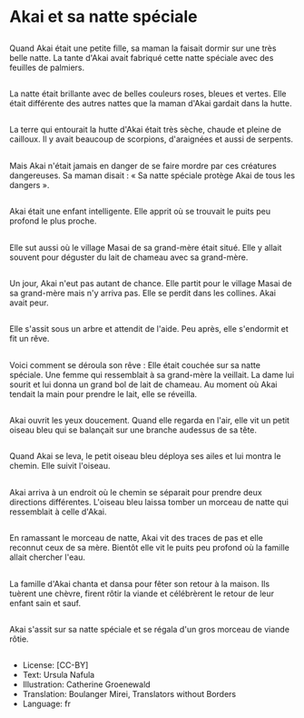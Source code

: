 # Akai et sa natte spéciale

##
Quand Akai était une petite fille,
sa maman la faisait dormir sur
une très belle natte.
La tante d'Akai avait fabriqué
cette natte spéciale avec des
feuilles de palmiers.

##
La natte était brillante avec de
belles couleurs roses, bleues et
vertes.
Elle était différente des autres
nattes que la maman d'Akai
gardait dans la hutte.

##
La terre qui entourait la hutte
d'Akai était très sèche, chaude
et pleine de cailloux.
Il y avait beaucoup de
scorpions, d'araignées et aussi
de serpents.

##
Mais Akai n'était jamais en
danger de se faire mordre par
ces créatures dangereuses.
Sa maman disait : « Sa natte
spéciale protège Akai de tous
les dangers ».

##
Akai était une enfant
intelligente.
Elle apprit où se trouvait le
puits peu profond le plus
proche.

##
Elle sut aussi où le village Masai
de sa grand-mère était situé.
Elle y allait souvent pour
déguster du lait de chameau
avec sa grand-mère.

##
Un jour, Akai n'eut pas autant
de chance.
Elle partit pour le village Masai
de sa grand-mère mais n'y
arriva pas.
Elle se perdit dans les collines.
Akai avait peur.

##
Elle s'assit sous un arbre et
attendit de l'aide.
Peu après, elle s'endormit et fit
un rêve.

##
Voici comment se déroula son rêve :
Elle était couchée sur sa natte spéciale.
Une femme qui ressemblait à sa grand-mère la
veillait.
La dame lui sourit et lui donna un grand bol de
lait de chameau.
Au moment où Akai tendait la main pour
prendre le lait, elle se réveilla.

##
Akai ouvrit les yeux doucement.
Quand elle regarda en l'air, elle
vit un petit oiseau bleu qui se
balançait sur une branche audessus de sa tête.

##
Quand Akai se leva, le petit
oiseau bleu déploya ses ailes et
lui montra le chemin.
Elle suivit l'oiseau.

##
Akai arriva à un endroit où le
chemin se séparait pour
prendre deux directions
différentes.
L'oiseau bleu laissa tomber un
morceau de natte qui
ressemblait à celle d'Akai.

##
En ramassant le morceau de
natte, Akai vit des traces de pas
et elle reconnut ceux de sa
mère.
Bientôt elle vit le puits peu
profond où la famille allait
chercher l'eau.

##
La famille d'Akai chanta et
dansa pour fêter son retour à la
maison.
Ils tuèrent une chèvre, firent
rôtir la viande et célébrèrent le
retour de leur enfant sain et
sauf.

##
Akai s'assit sur sa natte
spéciale et se régala d'un gros
morceau de viande rôtie.

##
* License: [CC-BY]
* Text: Ursula Nafula
* Illustration: Catherine Groenewald
* Translation: Boulanger Mirei, Translators without Borders
* Language: fr

